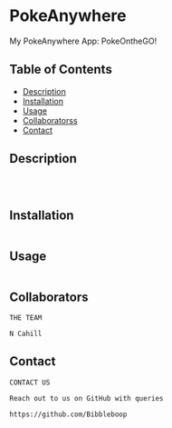 # PokeAnywhere
My PokeAnywhere App: PokeOntheGO!


## Table of Contents

- [Description](#description)
- [Installation](#installation)
- [Usage](#usage)
- [Collaboratorss](#collaborators)
- [Contact](#contact)

## Description

```



```

## Installation

```

```

## Usage

```

```

## Collaborators

```
THE TEAM

N Cahill

```

## Contact

```
CONTACT US

Reach out to us on GitHub with queries 

https://github.com/Bibbleboop

```